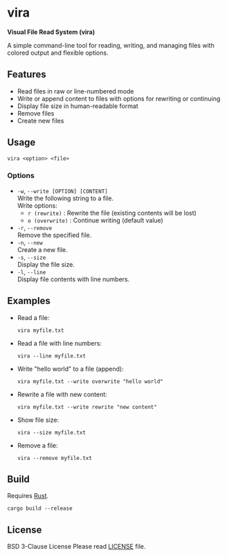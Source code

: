 # vira

**Visual File Read System (vira)**

A simple command-line tool for reading, writing, and managing files with colored output and flexible options.

## Features

- Read files in raw or line-numbered mode
- Write or append content to files with options for rewriting or continuing
- Display file size in human-readable format
- Remove files
- Create new files

## Usage

```
vira <option> <file>
```

### Options

- `-w`, `--write [OPTION] [CONTENT]`  
  Write the following string to a file.  
  Write options:  
    - `r (rewrite)` : Rewrite the file (existing contents will be lost)  
    - `o (overwrite)` : Continue writing (default value)
- `-r`, `--remove`  
  Remove the specified file.
- `-n`, `--new`  
  Create a new file.
- `-s`, `--size`  
  Display the file size.
- `-l`, `--line`  
  Display file contents with line numbers.

## Examples

- Read a file:
  ```
  vira myfile.txt
  ```

- Read a file with line numbers:
  ```
  vira --line myfile.txt
  ```

- Write "hello world" to a file (append):
  ```
  vira myfile.txt --write overwrite "hello world"
  ```

- Rewrite a file with new content:
  ```
  vira myfile.txt --write rewrite "new content"
  ```

- Show file size:
  ```
  vira --size myfile.txt
  ```

- Remove a file:
  ```
  vira --remove myfile.txt
  ```

## Build

Requires [Rust](https://www.rust-lang.org/tools/install).

```
cargo build --release
```

## License
BSD 3-Clause License
Please read [LICENSE](./LICENSE) file.